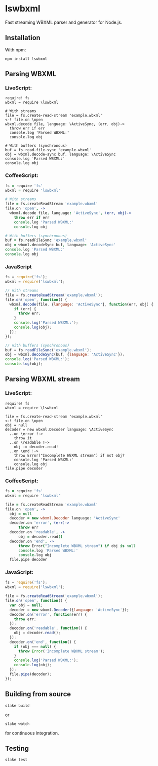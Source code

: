 lswbxml
=======

Fast streaming WBXML parser and generator for Node.js.

Installation
------------

With npm:

    npm install lswbxml

Parsing WBXML
-------------

### LiveScript: ###
```LiveScript
require! fs
wbxml = require \lswbxml

# With streams
file = fs.create-read-stream 'example.wbxml'
<-! file.on \open
wbxml.decode file, language: \ActiveSync, (err, obj)->
  throw err if err
  console.log 'Parsed WBXML:'
  console.log obj

# With buffers (synchronous)
buf = fs.read-file-sync 'example.wbxml'
obj = wbxml.decode-sync buf, language: \ActiveSync
console.log 'Parsed WBXML:'
console.log obj
```

### CoffeeScript: ###
```CoffeeScript
fs = require 'fs'
wbxml = require 'lswbxml'

# With streams
file = fs.createReadStream 'example.wbxml'
file.on 'open', ->
  wbxml.decode file, language: 'ActiveSync', (err, obj)->
    throw err if err
    console.log 'Parsed WBXML:'
    console.log obj

# With buffers (synchronous)
buf = fs.readFileSync 'example.wbxml'
obj = wbxml.decodeSync buf, language: 'ActiveSync'
console.log 'Parsed WBXML:'
console.log obj
```

### JavaScript ###
```js
fs = require('fs');
wbxml = require('lswbxml');

// With streams
file = fs.createReadStream('example.wbxml');
file.on('open', function() {
  wbxml.decode(file, {language: 'ActiveSync'}, function(err, obj) {
    if (err) {
      throw err;
    }
    console.log('Parsed WBXML:');
    console.log(obj);
  });
});

// With buffers (synchronous)
buf = fs.readFileSync('example.wbxml');
obj = wbxml.decodeSync(buf, {language: 'ActiveSync'});
console.log('Parsed WBXML:');
console.log(obj);
```

Parsing WBXML stream
--------------------

### LiveScript: ###
```LiveScript
require! fs
wbxml = require \lswbxml

file = fs.create-read-stream 'example.wbxml'
<-! file.on \open
obj = null
decoder = new wbxml.Decoder language: \ActiveSync
  ..on \error !->
    throw it
  ..on \readable !->
    obj := decoder.read!
  ..on \end !->
    throw Error("Incomplete WBXML stream") if not obj?
    console.log 'Parsed WBXML:'
    console.log obj
file.pipe decoder
```

### CoffeeScript: ###
```CoffeeScript
fs = require 'fs'
wbxml = require 'lswbxml'

file = fs.createReadStream 'example.wbxml'
file.on 'open', ->
  obj = null
  decoder = new wbxml.Decoder language: 'ActiveSync'
  decoder.on 'error', (err)->
      throw err
  decoder.on 'readable', ->
      obj = decoder.read()
  decoder.on 'end', ->
      throw Error("Incomplete WBXML stream") if obj is null
      console.log 'Parsed WBXML:'
      console.log obj
  file.pipe decoder
```

### JavaScript: ###
```js
fs = require('fs');
wbxml = require('lswbxml');

file = fs.createReadStream('example.wbxml');
file.on('open', function() {
  var obj = null;
  decoder = new wbxml.Decoder({language: 'ActiveSync'});
  decoder.on('error', function(err) {
    throw err;
  });
  decoder.on('readable', function() {
    obj = decoder.read();
  });
  decoder.on('end', function() {
    if (obj === null) {
      throw Error('Incomplete WBXML stream');
    }
    console.log('Parsed WBXML:');
    console.log(obj);
  });
  file.pipe(decoder);
});
```


Building from source
--------------------

    slake build

or

    slake watch

for continuous integration.

Testing
-------

    slake test
